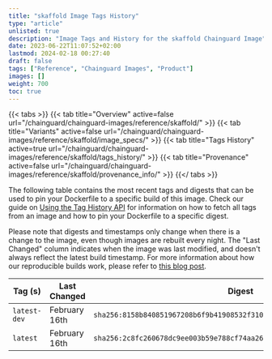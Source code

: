 ```yaml
---
title: "skaffold Image Tags History"
type: "article"
unlisted: true
description: "Image Tags and History for the skaffold Chainguard Image"
date: 2023-06-22T11:07:52+02:00
lastmod: 2024-02-18 00:27:40
draft: false
tags: ["Reference", "Chainguard Images", "Product"]
images: []
weight: 700
toc: true
---
```


{{< tabs >}}
{{< tab title="Overview" active=false url="/chainguard/chainguard-images/reference/skaffold/" >}}
{{< tab title="Variants" active=false url="/chainguard/chainguard-images/reference/skaffold/image_specs/" >}}
{{< tab title="Tags History" active=true url="/chainguard/chainguard-images/reference/skaffold/tags_history/" >}}
{{< tab title="Provenance" active=false url="/chainguard/chainguard-images/reference/skaffold/provenance_info/" >}}
{{</ tabs >}}

The following table contains the most recent tags and digests that can be used to pin your Dockerfile to a specific build of this image. Check our guide on [Using the Tag History API](/chainguard/chainguard-images/using-the-tag-history-api/) for information on how to fetch all tags from an image and how to pin your Dockerfile to a specific digest.

Please note that digests and timestamps only change when there is a change to the image, even though images are rebuilt every night. The "Last Changed" column indicates when the image was last modified, and doesn't always reflect the latest build timestamp. For more information about how our reproducible builds work, please refer to [this blog post](https://www.chainguard.dev/unchained/reproducing-chainguards-reproducible-image-builds).

| Tag (s)       | Last Changed  | Digest                                                                    |
|---------------|---------------|---------------------------------------------------------------------------|
|  `latest-dev` | February 16th | `sha256:8158b840851967208b6f9b41908532f3106e19f92ab2aeb8f022f3fef5e03dc9` |
|  `latest`     | February 16th | `sha256:2c8fc260678dc9ee003b59e788cf74aa26d78454e24ad0c974be248adffc6ceb` |

